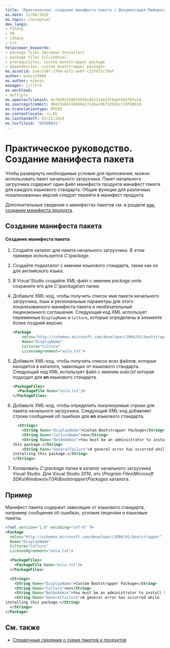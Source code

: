 ```yaml
---
title: 'Практическое: создание манифеста пакета | Документация Майкрософт'
ms.date: 11/04/2016
ms.topic: conceptual
dev_langs:
- FSharp
- VB
- CSharp
- C++
helpviewer_keywords:
- package files [Windows Installer]
- package files [ClickOnce]
- prerequisites, custom bootstrapper package
- dependencies, custom bootstrapper packages
ms.assetid: 5aecc507-2764-42f2-ae6f-c227971cf0af
author: mikejo5000
ms.author: mikejo
manager: jillfra
ms.workload:
- multiple
ms.openlocfilehash: 4cf0d92169974970c041214e53f8a8feb5f07a24
ms.sourcegitcommit: d0425b6b7d4b99e17ca6ac0671282bc718f80910
ms.translationtype: MTE95
ms.contentlocale: ru-RU
ms.lasthandoff: 02/21/2019
ms.locfileid: "56598041"
---
```

# <a name="how-to-create-a-package-manifest"></a>Практическое руководство. Создание манифеста пакета
Чтобы развернуть необходимые условия для приложения, можно использовать пакет начального загрузчика. Пакет начального загрузчика содержит один файл манифеста продукта манифест пакета для каждого языкового стандарта. Общие функции для различных локализованных версий следует перейти в манифест продукта.

 Дополнительные сведения о манифестах пакетов см. в разделе [как: создание манифеста продукта](../deployment/how-to-create-a-product-manifest.md).

## <a name="create-the-package-manifest"></a>Создание манифеста пакета

#### <a name="to-create-the-package-manifest"></a>Создание манифеста пакета

1.  Создайте каталог для пакета начального загрузчика. В этом примере используется *C:\package*.

2.  Создайте подкаталог с именем языкового стандарта, такие как *en* для английского языка.

3.  В Visual Studio создайте XML-файл с именем *package.xml*и сохраните его для *C:\package\en* папки.

4.  Добавьте XML-код, чтобы получить список имя пакета начального загрузчика, язык и региональные параметры для этого локализованного манифеста пакета и необязательный лицензионного соглашения. Следующий код XML использует переменные `DisplayName` и `Culture`, которые определены в элементе более поздней версии.

    ```xml
    <Package
        xmlns="http://schemas.microsoft.com/developer/2004/01/bootstrapper"
        Name="DisplayName"
        Culture="Culture"
        LicenseAgreement="eula.txt">
    ```

5.  Добавьте XML-код, чтобы получить список всех файлов, которые находятся в каталоге, зависящих от языкового стандарта. Следующий код XML использует файл с именем *eula.txt* которая подходит для **en** языкового стандарта.

    ```xml
    <PackageFiles>
      <PackageFile Name="eula.txt"/>
    </PackageFiles>
    ```

6.  Добавьте XML-код, чтобы определить локализуемые строки для пакета начального загрузчика. Следующий XML-код добавляет строки сообщений об ошибках для **en** языкового стандарта.

    ```xml
      <Strings>
        <String Name="DisplayName">Custom Bootstrapper Package</String>
        <String Name="CultureName">en</String>
        <String Name="NotAnAdmin">You must be an administrator to install
    this package.</String>
        <String Name="GeneralFailure">A general error has occurred while
    installing this package.</String>
    </Strings>
    ```

7.  Копировать *C:\package* папки в каталог начального загрузчика Visual Studio. Для Visual Studio 2010, это *\Program Files\Microsoft SDKs\Windows\v7.0A\Bootstrapper\Packages* каталога.

## <a name="example"></a>Пример
 Манифест пакета содержит зависящие от языкового стандарта, например сообщения об ошибках, условия лицензии и языковые пакеты.

```xml
<?xml version="1.0" encoding="utf-8" ?>
<Package
  xmlns="http://schemas.microsoft.com/developer/2004/01/bootstrapper"
  Name="DisplayName"
  Culture="Culture"
  LicenseAgreement="eula.txt">

  <PackageFiles>
    <PackageFile Name="eula.txt"/>
  </PackageFiles>

  <Strings>
    <String Name="DisplayName">Custom Bootstrapper Package</String>
    <String Name="Culture">en</String>
    <String Name="NotAnAdmin">You must be an administrator to install this package.</String>
    <String Name="GeneralFailure">A general error has occurred while
installing this package.</String>
  </Strings>
</Package>
```

## <a name="see-also"></a>См. также
- [Справочные сведения о схеме пакетов и продуктов](../deployment/product-and-package-schema-reference.md)